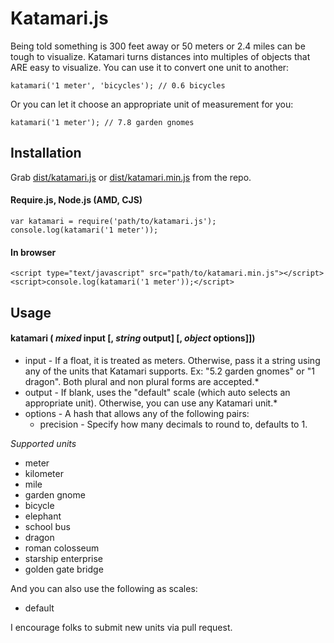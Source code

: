 # Katamari.js

Being told something is 300 feet away or 50 meters or 2.4 miles can be tough to visualize.  Katamari turns distances into multiples of objects that ARE easy to visualize.  You can use it to convert one unit to another:

	katamari('1 meter', 'bicycles'); // 0.6 bicycles

Or you can let it choose an appropriate unit of measurement for you:

	katamari('1 meter'); // 7.8 garden gnomes
	
## Installation

Grab [dist/katamari.js](https://raw.github.com/BKWLD/katamari/master/dist/katamari.js) or [dist/katamari.min.js](https://raw.github.com/BKWLD/katamari/master/dist/katamari.min.js) from the repo.

#### Require.js, Node.js (AMD, CJS)

	var katamari = require('path/to/katamari.js');
	console.log(katamari('1 meter'));
	
#### In browser

	<script type="text/javascript" src="path/to/katamari.min.js"></script>
	<script>console.log(katamari('1 meter'));</script>

## Usage

#### katamari ( *mixed* input [, *string* output] [, *object* options]])

* input - If a float, it is treated as meters.  Otherwise, pass it a string using any of the units that Katamari supports.  Ex: "5.2 garden gnomes" or "1 dragon".  Both plural and non plural forms are accepted.* 
* output - If blank, uses the "default" scale (which auto selects an appropriate unit).  Otherwise, you can use any Katamari unit.* 
* options - A hash that allows any of the following pairs:
	* precision - Specify how many decimals to round to, defaults to 1.

*Supported units*

* meter
* kilometer
* mile
* garden gnome
* bicycle
* elephant
* school bus
* dragon
* roman colosseum
* starship enterprise
* golden gate bridge

And you can also use the following as scales:

* default


I encourage folks to submit new units via pull request.